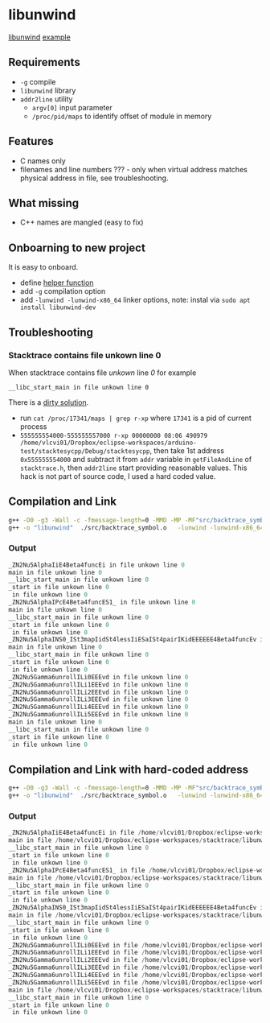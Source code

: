 # libunwind
[libunwind](https://www.nongnu.org/libunwind/index.html) [example](http://blog.bigpixel.ro/stack-unwinding-stack-trace-with-gcc/)

## Requirements
 *  `-g` compile
 *  `libunwind` library
 *  `addr2line` utility
     *  `argv[0]` input parameter
     *  `/proc/pid/maps` to identify offset of module in memory 
 
 
## Features
 * C names only
 * filenames and line numbers ??? - only when virtual address matches physical address in file, see troubleshooting.

## What missing
 * C++ names are mangled (easy to fix) 
 
## Onboarning to new project
It is easy to onboard.
 * define [helper function](/libunwind/src/stacktrace.h)
 * add `-g` compilation option
 * add `-lunwind -lunwind-x86_64` linker options, note: instal via `sudo apt install libunwind-dev`


## Troubleshooting 
### Stacktrace contains file unkown line 0 

When stacktrace contains file *unkown* line *0* for example
   
```
__libc_start_main in file unkown line 0

```

There is a [dirty solution](https://stackoverflow.com/questions/7648642/how-to-use-the-addr2line-command-in-linux).
   *  run `cat /proc/17341/maps | grep r-xp`  where `17341` is a pid of current process
   *  `555555554000-555555557000 r-xp 00000000 08:06 490979  /home/vlcvi01/Dropbox/eclipse-workspaces/arduino-test/stacktesycpp/Debug/stacktesycpp`, then take 1st address `0x555555554000` and subtract it from `addr` variable in `getFileAndLine` of `stacktrace.h`, then `addr2line` start providing reasonable values.
This hack is not part of source code, I used a hard coded value.  


## Compilation and Link

```sh
g++ -O0 -g3 -Wall -c -fmessage-length=0 -MMD -MP -MF"src/backtrace_symbol.d" -MT"src/backtrace_symbol.o" -o "src/backtrace_symbol.o" "../src/backtrace_symbol.cpp"
g++ -o "libunwind"  ./src/backtrace_symbol.o   -lunwind -lunwind-x86_64
```

### Output
```C
_ZN2Nu5AlphaIiE4Beta4funcEi in file unkown line 0
main in file unkown line 0
__libc_start_main in file unkown line 0
_start in file unkown line 0
 in file unkown line 0
_ZN2Nu5AlphaIPcE4Beta4funcES1_ in file unkown line 0
main in file unkown line 0
__libc_start_main in file unkown line 0
_start in file unkown line 0
 in file unkown line 0
_ZN2Nu5AlphaINS0_ISt3mapIidSt4lessIiESaISt4pairIKidEEEEEE4Beta4funcEv in file unkown line 0
main in file unkown line 0
__libc_start_main in file unkown line 0
_start in file unkown line 0
 in file unkown line 0
_ZN2Nu5Gamma6unrollILi0EEEvd in file unkown line 0
_ZN2Nu5Gamma6unrollILi1EEEvd in file unkown line 0
_ZN2Nu5Gamma6unrollILi2EEEvd in file unkown line 0
_ZN2Nu5Gamma6unrollILi3EEEvd in file unkown line 0
_ZN2Nu5Gamma6unrollILi4EEEvd in file unkown line 0
_ZN2Nu5Gamma6unrollILi5EEEvd in file unkown line 0
main in file unkown line 0
__libc_start_main in file unkown line 0
_start in file unkown line 0
 in file unkown line 0
```

## Compilation and Link with hard-coded address

```sh
g++ -O0 -g3 -Wall -c -fmessage-length=0 -MMD -MP -MF"src/backtrace_symbol.d" -MT"src/backtrace_symbol.o" -o "src/backtrace_symbol.o" "../src/backtrace_symbol.cpp"
g++ -o "libunwind"  ./src/backtrace_symbol.o   -lunwind -lunwind-x86_64
```

### Output
```C
_ZN2Nu5AlphaIiE4Beta4funcEi in file /home/vlcvi01/Dropbox/eclipse-workspaces/stacktrace/libunwind/Debug/../src/backtrace_symbol.cpp line 16
main in file /home/vlcvi01/Dropbox/eclipse-workspaces/stacktrace/libunwind/Debug/../src/backtrace_symbol.cpp line 41
__libc_start_main in file unkown line 0
_start in file unkown line 0
 in file unkown line 0
_ZN2Nu5AlphaIPcE4Beta4funcES1_ in file /home/vlcvi01/Dropbox/eclipse-workspaces/stacktrace/libunwind/Debug/../src/backtrace_symbol.cpp line 16
main in file /home/vlcvi01/Dropbox/eclipse-workspaces/stacktrace/libunwind/Debug/../src/backtrace_symbol.cpp line 42
__libc_start_main in file unkown line 0
_start in file unkown line 0
 in file unkown line 0
_ZN2Nu5AlphaINS0_ISt3mapIidSt4lessIiESaISt4pairIKidEEEEEE4Beta4funcEv in file /home/vlcvi01/Dropbox/eclipse-workspaces/stacktrace/libunwind/Debug/../src/backtrace_symbol.cpp line 13
main in file /home/vlcvi01/Dropbox/eclipse-workspaces/stacktrace/libunwind/Debug/../src/backtrace_symbol.cpp line 43
__libc_start_main in file unkown line 0
_start in file unkown line 0
 in file unkown line 0
_ZN2Nu5Gamma6unrollILi0EEEvd in file /home/vlcvi01/Dropbox/eclipse-workspaces/stacktrace/libunwind/Debug/../src/backtrace_symbol.cpp line 31
_ZN2Nu5Gamma6unrollILi1EEEvd in file /home/vlcvi01/Dropbox/eclipse-workspaces/stacktrace/libunwind/Debug/../src/backtrace_symbol.cpp line 25
_ZN2Nu5Gamma6unrollILi2EEEvd in file /home/vlcvi01/Dropbox/eclipse-workspaces/stacktrace/libunwind/Debug/../src/backtrace_symbol.cpp line 25
_ZN2Nu5Gamma6unrollILi3EEEvd in file /home/vlcvi01/Dropbox/eclipse-workspaces/stacktrace/libunwind/Debug/../src/backtrace_symbol.cpp line 25
_ZN2Nu5Gamma6unrollILi4EEEvd in file /home/vlcvi01/Dropbox/eclipse-workspaces/stacktrace/libunwind/Debug/../src/backtrace_symbol.cpp line 25
_ZN2Nu5Gamma6unrollILi5EEEvd in file /home/vlcvi01/Dropbox/eclipse-workspaces/stacktrace/libunwind/Debug/../src/backtrace_symbol.cpp line 25
main in file /home/vlcvi01/Dropbox/eclipse-workspaces/stacktrace/libunwind/Debug/../src/backtrace_symbol.cpp line 44
__libc_start_main in file unkown line 0
_start in file unkown line 0
 in file unkown line 0


```
